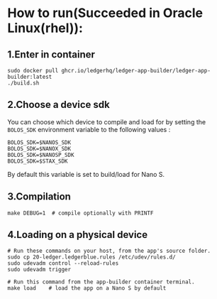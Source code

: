 # How to run(Succeeded in Oracle Linux(rhel)):

## 1.Enter in container

```shell
sudo docker pull ghcr.io/ledgerhq/ledger-app-builder/ledger-app-builder:latest
./build.sh
```

## 2.Choose a device sdk

You can choose which device to compile and load for by setting the `BOLOS_SDK` environment variable to the following values :

```shell
BOLOS_SDK=$NANOS_SDK
BOLOS_SDK=$NANOX_SDK
BOLOS_SDK=$NANOSP_SDK
BOLOS_SDK=$STAX_SDK
```

By default this variable is set to build/load for Nano S.

## 3.Compilation

```shell
make DEBUG=1  # compile optionally with PRINTF
```

## 4.Loading on a physical device

```shell
# Run these commands on your host, from the app's source folder.
sudo cp 20-ledger.ledgerblue.rules /etc/udev/rules.d/
sudo udevadm control --reload-rules
sudo udevadm trigger

# Run this command from the app-builder container terminal.
make load    # load the app on a Nano S by default
```
